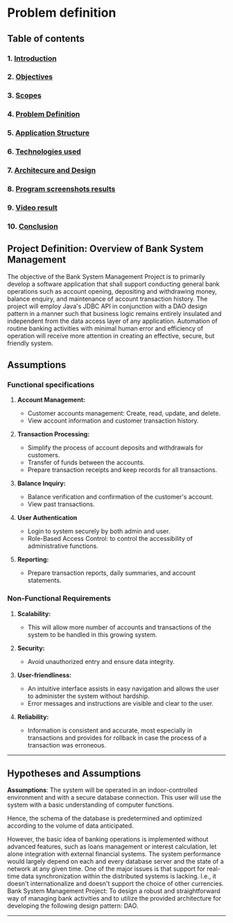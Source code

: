 # Problem definition

## Table of contents

### 1. [Introduction](../project-report.md#1-introduction)

### 2. [Objectives](../project-report.md#objectives)

### 3. [Scopes](../project-report.md#scope)

### 4. [Problem Definition](./problem-definition.md)

### 5. [Application Structure](./system-design.md#application-structure)

### 6. [Technologies used](./system-design.md#technologies-used)

### 7. [Architecure and Design](./system-design.md#architecture-and-design)  

### 8. [Program screenshots results](./result-screenshoots.md)

### 9. [Video result](./result-video.md)

### 10. [Conclusion](./conclusion.md)

## Project Definition: Overview of Bank System Management

The objective of the Bank System Management Project is to primarily develop a software application that shall support conducting general bank operations such as account opening, depositing and withdrawing money, balance enquiry, and maintenance of account transaction history. The project will employ Java's JDBC API in conjunction with a DAO design pattern in a manner such that business logic remains entirely insulated and independent from the data access layer of any application. Automation of routine banking activities with minimal human error and efficiency of operation will receive more attention in creating an effective, secure, but friendly system.  

## Assumptions

### Functional specifications

1. **Account Management:**

    - Customer accounts management: Create, read, update, and delete.
    - View account information and customer transaction history.

2. **Transaction Processing:**

    - Simplify the process of account deposits and withdrawals for customers.
    - Transfer of funds between the accounts.
    - Prepare transaction receipts and keep records for all transactions.

3. **Balance Inquiry:**

    - Balance verification and confirmation of the customer's account.
    - View past transactions.

4. **User Authentication**

    - Login to system securely by both admin and user.
    - Role-Based Access Control: to control the accessibility of administrative functions.

5. **Reporting:**

    - Prepare transaction reports, daily summaries, and account statements.

### Non-Functional Requirements

1. **Scalability:**
    - This will allow more number of accounts and transactions of the system to be handled in this growing system.

2. **Security:**
    - Avoid unauthorized entry and ensure data integrity.

3. **User-friendliness:**
    - An intuitive interface assists in easy navigation and allows the user to administer the system without hardship.
    - Error messages and instructions are visible and clear to the user.

4. **Reliability:**
    - Information is consistent and accurate, most especially in transactions and provides for rollback in case the process of a transaction was erroneous.

---

## Hypotheses and Assumptions

**Assumptions**: The system will be operated in an indoor-controlled environment and with a secure database connection. This user will use the system with a basic understanding of computer functions.

Hence, the schema of the database is predetermined and optimized according to the volume of data anticipated.

 However, the basic idea of banking operations is implemented without advanced features, such as loans management or interest calculation, let alone integration with external financial systems. The system performance would largely depend on each and every database server and the state of a network at any given time. One of the major issues is that support for real-time data synchronization within the distributed systems is lacking. I.e., it doesn't internationalize and doesn't support the choice of other currencies. Bank System Management Project: To design a robust and straightforward way of managing bank activities and to utilize the provided architecture for developing the following design pattern: DAO.

---
